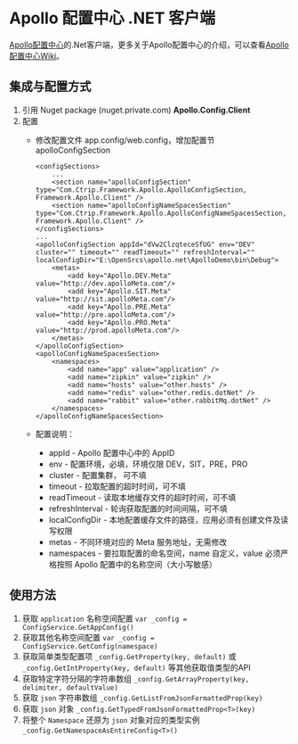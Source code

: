 #   Apollo 配置中心 .NET 客户端

[Apollo配置中心](https://github.com/ctripcorp/apollo)的.Net客户端，更多关于Apollo配置中心的介绍，可以查看[Apollo配置中心Wiki](https://github.com/ctripcorp/apollo/wiki)。

##  集成与配置方式
1.  引用 Nuget package (nuget.private.com) **Apollo.Config.Client**
2.  配置
    -   修改配置文件 app.config/web.config，增加配置节 apolloConfigSection

            <configSections>
                ... 
                <section name="apolloConfigSection" type="Com.Ctrip.Framework.Apollo.ApolloConfigSection, Framework.Apollo.Client" />
                <section name="apolloConfigNameSpacesSection" type="Com.Ctrip.Framework.Apollo.ApolloConfigNameSpacesSection, Framework.Apollo.Client" />
            </configSections>
            ...
            <apolloConfigSection appId="dVw2ClzqteceSfUG" env="DEV" cluster="" timeout="" readTimeout="" refreshInterval="" localConfigDir="E:\OpenSrcs\apollo.net\ApolloDemo\bin\Debug">
                <metas>
                    <add key="Apollo.DEV.Meta" value="http://dev.apolloMeta.com"/>
                    <add key="Apollo.SIT.Meta" value="http://sit.apolloMeta.com"/>
                    <add key="Apollo.PRE.Meta" value="http://pre.apolloMeta.com"/>
                    <add key="Apollo.PRO.Meta" value="http://prod.apolloMeta.com"/>
                </metas>
            </apolloConfigSection>
            <apolloConfigNameSpacesSection>
                <namespaces>
                    <add name="app" value="application" />
                    <add name="zipkin" value="zipkin" />
                    <add name="hosts" value="other.hosts" />
                    <add name="redis" value="other.redis.dotNet" />
                    <add name="rabbit" value="other.rabbitMq.dotNet" />
                </namespaces>
            </apolloConfigNameSpacesSection>
    -   配置说明：
        -   appId - Apollo 配置中心中的 AppID
        -   env -   配置环境，必填，环境仅限 DEV，SIT，PRE，PRO
        -   cluster -   配置集群， 可不填
        -   timeout -   拉取配置的超时时间，可不填
        -   readTimeout -   读取本地缓存文件的超时时间，可不填
        -   refreshInterval -   轮询获取配置的时间间隔，可不填
        -   localConfigDir  -   本地配置缓存文件的路径，应用必须有创建文件及读写权限
        -   metas   -   不同环境对应的 Meta 服务地址，无需修改
        -   namespaces  -   要拉取配置的命名空间，name 自定义，value 必须严格按照 Apollo 配置中的名称空间（大小写敏感）

##  使用方法
1.  获取 `application` 名称空间配置 `var _config = ConfigService.GetAppConfig()` 
2.  获取其他名称空间配置 `var _config = ConfigService.GetConfig(namespace)`
3.  获取简单类型配置项 `_config.GetProperty(key, default)` 或 `_config.GetIntProperty(key, default)` 等其他获取值类型的API
4.  获取特定字符分隔的字符串数组 `_config.GetArrayProperty(key, delimiter, defaultValue)`
5.  获取 `json` 字符串数组 `_config.GetListFromJsonFormattedProp(key)`
6.  获取 `json` 对象 `_config.GetTypedFromJsonFormattedProp<T>(key)`
7.  将整个 `Namespace` 还原为 `json` 对象对应的类型实例 `_config.GetNamespaceAsEntireConfig<T>()`